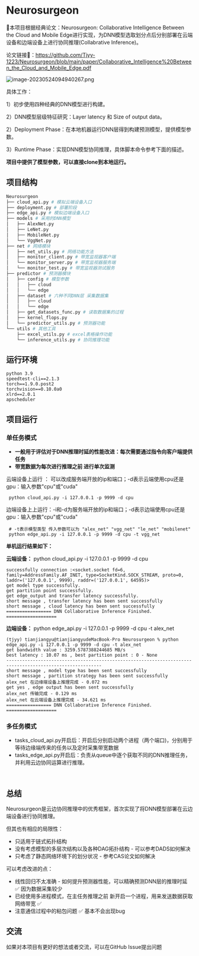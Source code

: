 # Neurosurgeon
🥳本项目根据经典论文：Neurosurgeon: Collaborative Intelligence Between the Cloud and Mobile Edge进行实现，为DNN模型选取划分点后分别部署在云端设备和边端设备上进行协同推理(Collabrative Inference)。

论文链接🔗：https://github.com/Tjyy-1223/Neurosurgeon/blob/main/paper/Collaborative_Intelligence%20Between_the_Cloud_and_Mobile_Edge.pdf

![image-20230524094940267.png](https://github.com/Tjyy-1223/Neurosurgeon/blob/main/assets/image-20230524094940267.png?raw=true)

具体工作：

1）初步使用四种经典的DNN模型进行构建。

2）DNN模型层级特征研究：Layer latency 和 Size of output data。

2）Deployment Phase：在本地机器运行DNN层得到构建预测模型，提供模型参数。

3）Runtime Phase：实现DNN模型协同推理，具体脚本命令参考下面的描述。

**项目中提供了模型参数，可以直接clone到本地运行。**

## 项目结构

```python
Neurosurgeon
├── cloud_api.py # 模拟云端设备入口
├── deployment.py # 部署阶段
├── edge_api.py # 模拟边端设备入口
├── models # 采用的DNN模型
│   ├── AlexNet.py
│   ├── LeNet.py
│   ├── MobileNet.py
│   └── VggNet.py
├── net # 网络模块
│   ├── net_utils.py # 网络功能方法
│   ├── monitor_client.py # 带宽监视器客户端
│   └── monitor_server.py # 带宽监视器服务端
│   └── monitor_test.py # 带宽监视器测试服务
├── predictor # 预测器模块
│   ├── config # 模型参数
│   │   ├── cloud
│   │   └── edge
│   ├── dataset # 六种不同DNN层 采集数据集
│   │   ├── cloud
│   │   └── edge
│   ├── get_datasets_func.py # 读取数据集的过程
│   ├── kernel_flops.py 
│   └── predictor_utils.py # 预测器功能
└── utils # 其他工具
    ├── excel_utils.py # excel表格操作功能
    └── inference_utils.py # 协同推理功能

```

## 运行环境

```
python 3.9
speedtest-cli==2.1.3
torch==1.9.0.post2
torchvision==0.10.0a0
xlrd==2.0.1
apscheduler
```

## 项目运行

### 单任务模式

+ **一般用于评估对于DNN推理时延的性能改进：每次需要通过指令向客户端提供任务**
+ **带宽数据为每次进行推理之前 进行单次监测**

云端设备上运行 ： 可以改成服务端开放的ip和端口；-d表示云端使用cpu还是gpu：输入参数"cpu"或"cuda"

```
 python cloud_api.py -i 127.0.0.1 -p 9999 -d cpu
```

边端设备上上运行：-i和-d为服务端开放的ip和端口；-d表示边端使用cpu还是gpu：输入参数"cpu"或"cuda"

```
 # -t表示模型类型 传入参数可以为 "alex_net" "vgg_net" "le_net" "mobilenet"
 python edge_api.py -i 127.0.0.1 -p 9999 -d cpu -t vgg_net
```

**单机运行结果如下：**

**云端设备：** python cloud_api.py -i 127.0.0.1 -p 9999 -d cpu

```
successfully connection :<socket.socket fd=6, family=AddressFamily.AF_INET, type=SocketKind.SOCK_STREAM, proto=0, laddr=('127.0.0.1', 9999), raddr=('127.0.0.1', 64595)>
get model type successfully.
get partition point successfully.
get edge_output and transfer latency successfully.
short message , transfer latency has been sent successfully
short message , cloud latency has been sent successfully
================= DNN Collaborative Inference Finished. ===================
```

**边端设备：** python edge_api.py -i 127.0.0.1 -p 9999 -d cpu -t alex_net

```
(tjyy) tianjiangyu@tianjiangyudeMacBook-Pro Neurosurgeon % python edge_api.py -i 127.0.0.1 -p 9999 -d cpu -t alex_net
get bandwidth value : 3259.5787388244685 MB/s
best latency : 10.07 ms , best partition point : 0 - None
----------------------------------------------------------------------------------------------------------
short message , model type has been sent successfully
short message , partition strategy has been sent successfully
alex_net 在边缘端设备上推理完成 - 0.072 ms
get yes , edge output has been sent successfully
alex_net 传输完成 - 0.129 ms
alex_net 在云端设备上推理完成 - 34.621 ms
================= DNN Collaborative Inference Finished. ===================
```



### 多任务模式

+ tasks_cloud_api.py开启后：开启后分别启动两个进程（两个端口)，分别用于等待边缘端传来的任务以及定时采集带宽数据
+ tasks_edge_api.py开启后：负责从queue中逐个获取不同的DNN推理任务，并利用云边协同运算进行推理。



```

```



```

```



## 总结

Neurosurgeon是云边协同推理中的优秀框架，首次实现了将DNN模型部署在云边端设备进行协同推理。

但其也有相应的局限性：

+ 只适用于链式拓扑结构
+ 没有考虑模型的多层次结构以及各种DAG拓扑结构 - 可以参考DADS如何解决
+ 只考虑了静态网络环境下的划分状况 - 参考CAS论文如何解决

可以考虑改进的点：

+  线性回归不太准确 - 如何提升预测器性能，可以精确预测DNN层的推理时延 ✅ 因为数据采集较少
+ 已经使用多进程模式，在主任务推理之前 新开启一个进程，用来发送数据获取网络带宽 ✅ 
+ 注意通信过程中的粘包问题 ✅ 基本不会出现bug

## 交流

如果对本项目有更好的想法或者交流，可以在GitHub Issue提出问题
